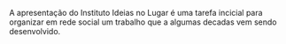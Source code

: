 A apresentação do Instituto Ideias no Lugar é uma tarefa incicial para organizar em rede social um trabalho que a algumas decadas vem sendo desenvolvido.
